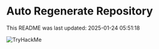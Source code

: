 # Auto Regenerate Repository

This README was last updated: 2025-01-24 05:51:18

 ![TryHackMe](https://tryhackme.com/badge/533634)